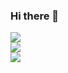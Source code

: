 ### Hi there 👋
<div>
<img src="https://github-readme-stats.vercel.app/api/top-langs/?username=alejandrojaez&size_weight=0.5&count_weight=0.5&layout=compact&theme=dark&langs_count=14&card_width=480&hide=html,css,Dockerfile">
</div>

<div>
<img src="https://github-readme-stats.vercel.app/api?username=alejandrojaez&count_private=true&include_all_commits=true&show_icons=true&hide_border=true&bg_color=161B22&text_color=c9d1d9&title_color=50a6ff&icon_color=3572a5">
</div>

<div>
<img src="https://github-readme-streak-stats.herokuapp.com/?user=alejandrojaez&theme=dark&hide_border=true&background=161B22&ring=50A6FF&fire=FF9022&currStreakLabel=FFFFFF">
</div>
<!--
**AlejandroJaez/AlejandroJaez** is a ✨ _special_ ✨ repository because its `README.md` (this file) appears on your GitHub profile.

Here are some ideas to get you started:

- 🔭 I’m currently working on ...
- 🌱 I’m currently learning ...
- 👯 I’m looking to collaborate on ...
- 🤔 I’m looking for help with ...
- 💬 Ask me about ...
- 📫 How to reach me: ...
- 😄 Pronouns: ...
- ⚡ Fun fact: ...
-->
